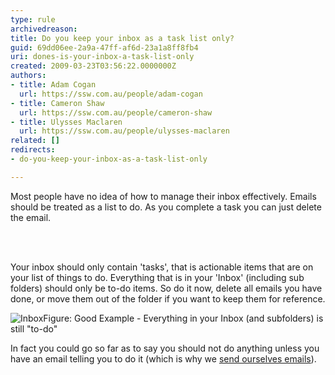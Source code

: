 ```yaml
---
type: rule
archivedreason: 
title: Do you keep your inbox as a task list only?
guid: 69dd06ee-2a9a-47ff-af6d-23a1a8ff8fb4
uri: dones-is-your-inbox-a-task-list-only
created: 2009-03-23T03:56:22.0000000Z
authors:
- title: Adam Cogan
  url: https://ssw.com.au/people/adam-cogan
- title: Cameron Shaw
  url: https://ssw.com.au/people/cameron-shaw
- title: Ulysses Maclaren
  url: https://ssw.com.au/people/ulysses-maclaren
related: []
redirects:
- do-you-keep-your-inbox-as-a-task-list-only

---
```



Most people have no idea of how to manage their inbox effectively. Emails should be treated as a list to do. As you complete a task you can just delete the email. 

<br><excerpt class='endintro'></excerpt><br>

  <p>Your inbox should only contain 'tasks', that is actionable items that are on your list of things to do. Everything that is in your 'Inbox' (including sub folders) should only be to-do items. So do it now, delete all emails you have done, or move them out of the folder if you want to keep them for reference. </p>
<img class="ms-rteCustom-ImageArea" alt="Inbox" src="/Communication/RulesToBetterEmail/PublishingImages/Inbox.gif" /><span class="ms-rteCustom-FigureGood">Figure&#58;&#160;Good Example - Everything in your Inbox (and subfolders) is still &quot;to-do&quot;</span>
<p>In fact you could go so far as to say you should not do anything unless you have an email telling you to do&#160;it (which is why we <a href="/Communication/RulesToBetterEmail/Pages/AssumeNecessaryTasks.aspx" id="Send ourselves emails">send ourselves emails</a>). </p>



